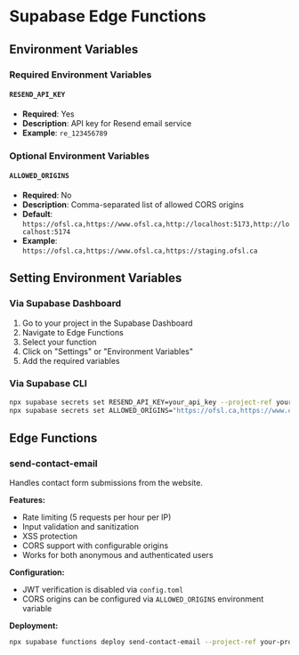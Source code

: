 # Supabase Edge Functions

## Environment Variables

### Required Environment Variables

#### `RESEND_API_KEY`
- **Required**: Yes
- **Description**: API key for Resend email service
- **Example**: `re_123456789`

### Optional Environment Variables

#### `ALLOWED_ORIGINS`
- **Required**: No
- **Description**: Comma-separated list of allowed CORS origins
- **Default**: `https://ofsl.ca,https://www.ofsl.ca,http://localhost:5173,http://localhost:5174`
- **Example**: `https://ofsl.ca,https://www.ofsl.ca,https://staging.ofsl.ca`

## Setting Environment Variables

### Via Supabase Dashboard
1. Go to your project in the Supabase Dashboard
2. Navigate to Edge Functions
3. Select your function
4. Click on "Settings" or "Environment Variables"
5. Add the required variables

### Via Supabase CLI
```bash
npx supabase secrets set RESEND_API_KEY=your_api_key --project-ref your-project-ref
npx supabase secrets set ALLOWED_ORIGINS="https://ofsl.ca,https://www.ofsl.ca" --project-ref your-project-ref
```

## Edge Functions

### send-contact-email
Handles contact form submissions from the website.

**Features:**
- Rate limiting (5 requests per hour per IP)
- Input validation and sanitization
- XSS protection
- CORS support with configurable origins
- Works for both anonymous and authenticated users

**Configuration:**
- JWT verification is disabled via `config.toml`
- CORS origins can be configured via `ALLOWED_ORIGINS` environment variable

**Deployment:**
```bash
npx supabase functions deploy send-contact-email --project-ref your-project-ref
```